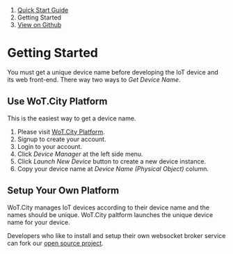<div class="row">
    <div class="col-md-12">
        <ol class="breadcrumb">
          <li><a href="#">Quick Start Guide</a></li>
          <li class="active">Getting Started</li>
          <li class="active github"><a href="https://github.com/wotcity/quick-start-guide/tree/master/en-us/getting-started" class="fa fa-github">View on Github</a></li>
        </ol>
    </div>
</div>

# Getting Started

You must get a unique device name before developing the IoT device and its web front-end. There way two ways to *Get Device Name*.

## Use WoT.City Platform

This is the easiest way to get a device name.

1. Please visit [WoT.City Platform](http://wotcity.com).
2. Signup to create your account.
3. Login to your account.
4. Click *Device Manager* at the left side menu.
5. Click *Launch New Device* button to create a new device instance.
6. Copy your device name at *Device Name (Physical Object)* column.

## Setup Your Own Platform

WoT.City manages IoT devices according to their device name and the names should be unique. WoT.City paltform launches the unique device name for your device. 

Developers who like to install and setup their own websocket broker service can fork our [open source project](https://github.com/wotcity/dotcity-websocket-broker).
